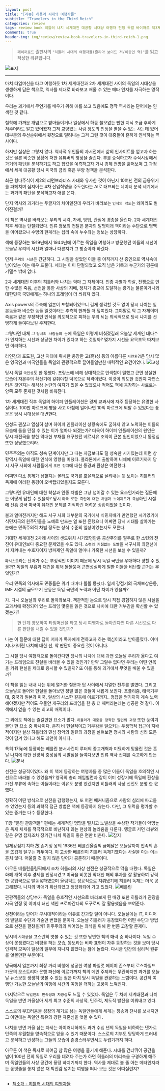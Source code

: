 ```yaml
---  
layout: post  
title: "[리뷰] 히틀러 시대의 여행자들"  
subtitle: "Travelers in the Third Reich"  
categories: review 
tags: review book 히틀러 나치 세계대전 대공황 시대상 여행자 전쟁 독일 바이마르 제3제국 역사 관점 초상 사상 파시스트        
comments: true  
header-img: img/review/review-book-travelers-in-third-reich-1.png
---  
```

  
> `페이퍼로드` 출판사의 `"히틀러 시대의 여행자들(줄리아 보이드 저/이종인 역)"`를 읽고 작성한 리뷰입니다.  

![표지](https://theorydb.github.io/assets/img/review/review-book-travelers-in-third-reich-1.png)  

---

마치 타임머신을 타고 여행하듯 1차 세계대전과 2차 세계대전 사이의 독일의 시대상을 생생하게 담은 책으로, 역사를 제대로 바라보고 배울 수 있는 메타 인지를 자극하는 명작이다.

우리는 과거에서 무언가를 배우기 위해 애를 쓰고 있음에도 정작 역사라는 단어에는 인색한 것 같다. 

철학에 가까운 개념으로 받아들이거나 일상에서 하등 쓸모없는 뻔한 지식 조금 후하게 쳐주더라도 알고 있어봤자 그저 교양있는 사람 정도의 인정을 받을 수 있는 사는데 있어 대부분의 우선순위에서 뒷전으로 밀려나는 그저 그런 것이 대중들이 흔하게 인식하는 역사이다.

하지만 실상은 그렇지 않다. 역사적 위인들의 자서전에서 삶의 인사이트를 얻고자 하는 것은 물론 비슷한 상황에 처한 유튜버의 영상을 즐긴다. 부를 증식하고자 주식시장에서 과거의 패턴을 분석하기도 하고 집값을 예측하고자 거시 경제 전망을 훑어보며 그 과정에서 세계 대공황 당시 미국의 금리 혹은 부양 정책을 분석한다. 

최근 헝다주식이 제2의 리먼브라더스 사태와 유사한 것이 아닌지 10여년 전의 금융위기를 파헤치며 심지어는 4차 산업혁명을 주도한다는 AI로 대표되는 데이터 분석 세계에서는 과거의 패턴을 분석하고자 애를 쓴다.

단지 역사와 과거라는 두글자의 차이일진데 우리가 바라보는 `인식의 각도`는 왜이리도 벌어진걸까?

이 책은 역사를 바라보는 우리의 시각, 자세, 방법, 관점에 경종을 울린다. 2차 세계대전 직후 세대는 단절되었다. 인류 정보의 전달은 문자의 발명이래 책이라는 수단으로 명맥을 이어왔으나 수명의 한계라는 섭리 속에 누수되는 정보는 상당하다. 

책에 등장하는 1919년에서 1944년에 이르는 독일을 여행하고 방문했던 이들의 시선이 오늘날 우리의 시선과 얼마나 다른지가 그 방증이라 하겠다.

먼저 `우리의 시선`은 간단하다. 그 시절을 살았던 이들 중 아직까지 산 증인으로 역사속에 남아있는 이는 매우 드물다. 세대는 이미 단절되었고 오직 남은 기록과 누군가의 평론에 기댈수 밖에 없다. 

2차 세계대전 이후의 히틀러와 나치는 악마 그 자체이다. 인종 차별과 학살, 전쟁으로 인한 수많은 죽음, 선전을 통한 사상의 지배, 정치가 종교에 도달하는 광기는 물론이거니와 대한민국 국민에게는 하나의 프레임이 더 씌워져 있다.

Axis powers의 주축에 일본이 포함되어있으니 길게 생각할 것도 없이 당시 나치는 일본놈들과 비슷한 놈들 일것이라는 추측히 한꺼풀 더 덮여있다. 그야말로 악 그 자체이며 죽음과 같은 부정적인 인식을 의도적으로 피하는 우리 뇌는 의식적으로 당시 나치를 선명하게 들여다보길 주저한다.

그렇다면 대체 그 `당시의 사람들의 눈`에 독일은 어떻게 비춰졌길래 오늘날 세계인 대다수가 인지하는 시선과 상당한 차이가 있다고 하는 것일까? 몇가지 시선을 요목조목 따져보면 이러하다.

라인강과 포도원, 고산 지대에 위치한 웅장한 고(高)성 등의 아름다룬 `자연환경`은 당시 많은 영국인과 미국인들을 독일의 관광객으로 끌여들일만한 매력적인 요건이었다. 
![고성](https://theorydb.github.io/assets/img/review/review-book-travelers-in-third-reich-2.png)  

당시 독일 `국민성`도 한 몫했다. 프랑스에 비해 상대적으로 인색함이 덜했고 근면 성실한 모습이 자본주의 확산기에 갖춰야할 덕목으로 적격이었다. 이것이 의도한 것인지 자연스러운 것인지는 해석상 논란의 여지가 있을 수 있겠으나 적어도 책에 등장하는 사료로는 양쪽 모두 존재한 것처럼 비춰진다.

1차 세계대전 직후 독일의 하이퍼 인플레이션은 경제 교과서에 자주 등장하는 유명한 사실이다. 100만 마르크에 빵을 사고 아침에 일어나면 10억 마르크에 되팔 수 있었다는 풍문은 당시 시대상을 대변한다.

인성도 괜찮고 열심히 살며 하이퍼 인플레이션 상황속에도 굴하지 않고 노력하는 이들의 모습에 돌을 던질 수 있는 이가 얼마나 되겠는가? 더욱이 하이퍼 인플레이션의 원인은 당시 패전국을 향한 막대한 부채를 요구했던 베르샤유 조약이 근본 원인이었으니 동정심 또한 상당했으리라.

민주주의는 아직도 성숙 단계이지만 그 때는 지금보다도 덜 성숙한 시기였는데 이런 상황역시 독일에 대한 인식에 영향을 미쳤다. 플라톤에서 출발하여 니체에 이르기까지 당시 서구 사회에 사람들에게 `초인 정치`에 대한 동경과 환상은 여전했다. 

어쩌면 다소 통제가 심할지는 몰라도 국가를 효율적으로 살려내는 듯 보이는 히틀러의 독재에 이러한 동경이 오버랩되었을지도 모른다.

그렇다면 유대인에 대한 학살과 인종 차별은 그냥 넘어갈 수 있는 요소인가라는 질문에는 어떻게 답할 수 있을까? 당시 `미국 또한 흑인에 대한 차별과 노예제도가 극심`하던 시절에 신흥 강국 미국이 유대인 문제를 지적하긴 어려운 상황이었을 것이다. 

불과 얼마전까지만 해도 서구 사회 대부분의 국가에서 식민지배가 만연했던 시기였기에 식민지국의 원주민들을 노예로 만드는 일 또한 흔했으니 어쩌면 당시 시대를 살아가는 눈에는 민족주의적 차별 정도는 상식 수준의 일상이었는지도 모른다.

거대한 세계대전 2차례 사이의 샌드위치 시기였던만큼 공산주의를 필두로 한 소련의 전진이 유대인보다 중요한 문제였을 수도 있다. `소련의 거침없는 도발`을 서구사회 최전선에서 지켜내는 수호자이자 방파제인 독일에 얼마나 가혹한 시선을 보낼 수 있을까?

`파시스트`라는 단어가 주는 부정적인 이미지 때문에 당시 독일 국민을 우매하다 평할 수 있을까? 독일의 부흥과 재건을 위해 똘똘뭉쳐 근면성실하게 일한 이들을 비난할 근거는 무엇인가? 

우리 민족의 역사에도 민중들은 위기 때마다 똘똘 뭉쳤다. 일제 강점기의 국채보상운동, IMF 시절의 금모으기 운동은 독일 국민의 노력과 어떤 차이가 있을까?

자. 다시 오늘날의 우리로 돌아와보자. 객관적인 눈으로 당시 직접 경험하지 않은 사실을 교과서에 확정되어 있는 프레임 몇줄을 읽은 것으로 나치에 대한 거부감을 확신할 수 있겠는가? 

> 한 단계 양보하여 타임머신을 타고 당시 여행자로 돌아간다면 다른 시선으로 다른 판단을 내릴 수 있을 것인가?

나는 이 질문에 대한 답이 저자가 독자에게 전하고자 하는 핵심이라고 받아들였다. 이미 지나가버린 나치에 대한 선, 악 판단이 중요한 것이 아니다. 

그 시절 당시 여행객으로 돌아간다면 당시의 나치에 대해 과연 오늘날 우리가 옳다고 여기는 프레임으로 진실을 바라볼 수 있을 것인가? 만약 그럴수 없다면 우리는 어떤 안목을 키워 현실을 제대로 응시할 수 있을까? 또 이를 통해 과거에서 무엇을 배울 수 있을까?

이 책을 읽는 내내 나는 위에 열거한 질문과 답 사이에서 치열한 전투를 벌였다. 그리고 오늘날로 돌어와 현실을 돌아보면 정말 많은 것들이 새롭게 보인다. 포퓰리즘, 태극기부대, 중국과 일본과 미국, 일상의 사소한 갈등에 이르기까지.. 정답을 얻기까지 계속 노력해야겠지만 적어도 우물안 개구리의 프레임을 한 층 더 깨버리는데는 성공한 것 같다. 이 책에서 얻을 수 있는 최고의 매력이다.

그 외에도 책에는 즐길만한 요소가 많다. `히틀러가 대중을 장학한 일련의 과정` 또한 눈여겨볼만 한 요소 중 하나이다. 흔히 비 현실적이고 거부감을 일으키는 우생학적 접근이 지배적이지만 실상 히틀러의 민심 장악의 일련의 과정을 살펴보면 정치와 사람의 심리 모든 것이 담겨 있다고 해도 과언이 아니다. 

특히 175p에 등장하는 베를린 분서사건이 루터의 종교개혁과 미묘하게 맞물린 것은 훗날 나치에 대한 신앙적 충성심의 시발점을 들여다보면 인류 역사 전체를 숙고하게 만든다.
![분서](https://theorydb.github.io/assets/img/review/review-book-travelers-in-third-reich-3.png)  

선전은 성공적이었다. 왜 이 책에 등장하는 여행자들 중 많은 이들이 독일을 호의적인 시선으로 바라볼 수 있었을까? 영국의 총리 체임빌런과 같이 이미 성장기에 독일에 환상을 가진 부류에 속하는 이들이라는 이유도 분명 있겠지만 히틀러의 사상 선전도 분명 한 몫했다. 

정확히 어떤 방식으로 선전을 감행했는지, 또 어떤 메커니즘으로 사람의 심리에 파고들 수 있었는지 등의 과학적 접근 방법은 책에 등장하지 않는다. 다만, 그 위력을 평가할 수 있는 증거는 다수 등장한다. 

11장 "문인 관광객들" 편에는 세계적인 명망을 떨치고 노벨상을 수상한 작가들이 악명높은 독재 체제를 적극적으로 비난하지 않는 현상의 놀라움을 다룬다. 앵글로 저먼 리뷰와 같은 유명 잡지조차 장기간 나치 독일의 좋은 면만 비춘다. 
![잡지](https://theorydb.github.io/assets/img/review/review-book-travelers-in-third-reich-4.png)  

일제강점기 치하 故 손기정 옹의 1936년 베를린올림픽 금메달은 오늘날까지 민족의 혼을 뜨겁게 달구는 화두이다. 이 고상한 베를린이 히틀러 독재기였다는 사실을 아는 이는 흔치 않다. 어울릴 것 같지 않은 단어가 공존하기 때문이다. 

아무튼 베를린올림픽에서 조차 히틀러의 사상 선전은 성공적으로 막을 내렸다. 독일은 화폐 개혁 이후 경제를 안정시켰고 미국을 비롯한 막대한 해외 투자를 잘 활용하여 강력한 공업국으로 발돋움하였으며 올림픽도 성공적으로 치뤄냈기에 히틀러 독재는 더욱 공고해졌다. 나치의 박애가 확산되었고 정당화되어 가고 있었다.
![베를린](https://theorydb.github.io/assets/img/review/review-book-travelers-in-third-reich-5.png)  

관광객들의 상당수가 독일을 옹호적인 시선으로 바라보게 된 배경 또한 히틀러가 관광을 자국 안정 및 이미지 쇄신 책인 프로파간다의 도구로써 잘 활용했음을 보여준다. 

선전이라는 단어가 구시대적이라는 이유로 간과할 일이 아니다. 오늘날에는 IT, 미디어의 발달로 수단과 기술만 변했을 뿐이다. 오늘날 히틀러가 등장했다면 어떤 수단과 방법으로 선전을 펼쳤을까? 민주주의의 깨어있는 의식을 위해 한 번쯤 고찰할 문제다. 

당시의 `시대상`을 고스란히 엿볼 수 있는 것 또한 당연한 책의 매력 중 하나이다. 독일 수상이 못생겼다고 비평을 하는 모습, 똥보라는 비하 표현이 자주 등장하는 것을 보며 당시 인격적 모독이 일상의 일부에 지나지 않았다는 점에 놀랐다. 다시금 인간의 심리적 원류를 엿볼만한 부분이다. 

영국에서 일본까지 최장 거리 비행에 성공한 여성 파일럿 에이미 존스부터 로스차일드 가문의 오스트리아 은행 파산에 이르가까지 책의 메인 주제와는 무관하지만 과거를 오늘날 뉴스보듯 생생히 엿볼 수 있는 점은 마치 당시 독일을 관광하는 느낌이다. 공간적 여행만 가능한 오늘날의 여행에 시간의 여행을 더하는 고풍이 느껴진다. 

마지막으로 `독일인의 민족성과 자긍심`도 느낄 수 있었다. 독일은 두 차례 세계대전과 나치 독일을 반면 거울삼아 세계 최고 수준의 사상적, 민주적, 제도적 발전을 이뤄내고 있다. 

스스로의 부끄러움을 성장의 계기로 삼는 독일인들에게 세계는 칭송과 찬사를 보내지만 그 이면에는 독일인 특유의 강한 자존심을 엿볼 수 있다. 

나치를 반면 거울 삼는 자세는 아이러니하게도 과거 수십 년의 독일을 비하하는 댓가로 민족의 우월함을 영속적으로 얻을 수 있기 때문이다. 스스로의 치부도 당당하게 드러내고 분석하고 반성하는 그들의 모습이 존경스러우면서도 두렵기까지 하다. 

아무튼 이 책은 독자로 하여금 참 많은 여행을 즐기게 해준다. 시대를 건너뛰어 공간을 넘어 100년 전의 독일로 우리를 데려다 주는가 하면 히틀러의 머리속을 구경하게 해주며 독일인들의 사상 공간에 풍덩 빠치기까지 한다. 역사를 제대로 볼 줄 아는 메타인지라는 동앗줄을 놓지 않은 채 박진감 넘치는 여행을 떠나 보는 것은 어떠실런지?

---

* [책소개 - 히틀러 시대의 여행자들](http://www.yes24.com/Product/Goods/103633292)


